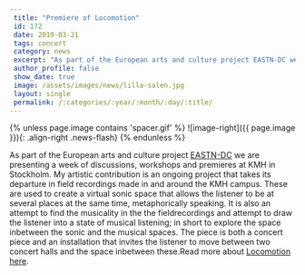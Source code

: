 ```yaml
---
 title: "Premiere of Locomotion"
 id: 172
 date: 2019-03-21
 tags: concert
 category: news
 excerpt: "As part of the European arts and culture project EASTN-DC we are presenting a week of discussions, workshops and premieres at KMH in Stockholm. My artistic contribution is an ongoing project that take..."
 author_profile: false
 show_date: true
 image: /assets/images/news/lilla-salen.jpg
 layout: single
 permalink: /:categories/:year/:month/:day/:title/
---
```

{% unless page.image contains 'spacer.gif' %}
   ![image-right]({{ page.image }}){: .align-right .news-flash}
{% endunless %}

As part of the European arts and culture project <a href="https://www.kmh.se/forskning/pagaende-forsknings-projekt/eastn-dc.html">EASTN-DC</a> we are presenting a week of discussions, workshops and premieres at KMH in Stockholm. My artistic contribution is an ongoing project that takes its departure in field recordings made in and around the KMH campus. These are used to create a virtual sonic space that allows the listener to be at several places at the same time, metaphorically speaking. It is also an attempt to find the musicality in the the fieldrecordings and attempt to draw the listener into a state of musical listening; in short to explore the space inbetween the sonic and the musical spaces. The piece is both a concert piece and an installation that invites the listener to move between two concert halls and the space inbetween these.Read more about <a href="http://www.henrikfrisk.com/index.jsp?metaId=music&id=comp&field=id&query=20&show=1#20">Locomotion here</a>.

